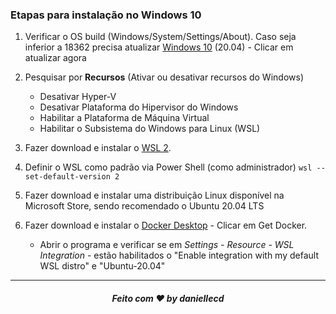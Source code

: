 ### Etapas para instalação no Windows 10

 1. Verificar o OS build (Windows/System/Settings/About). Caso seja inferior a 18362 precisa atualizar [Windows 10](https://www.microsoft.com/pt-br/software-download/windows10) (20.04) - Clicar em atualizar agora
    
 2. Pesquisar por **Recursos** (Ativar ou desativar recursos do Windows)
    
	 - Desativar Hyper-V
	 - Desativar Plataforma do Hipervisor do Windows
	 - Habilitar a Plataforma de Máquina Virtual
	 - Habilitar o Subsistema do Windows para Linux (WSL)
        
3.  Fazer download e instalar o [WSL 2](https://wslstorestorage.blob.core.windows.net/wslblob/wsl_update_x64.msi).
    
4.  Definir o WSL como padrão via Power Shell (como administrador) `wsl --set-default-version 2`
    
5.  Fazer download e instalar uma distribuição Linux disponível na Microsoft Store, sendo recomendado o Ubuntu 20.04 LTS
    
6.  Fazer download e instalar o [Docker Desktop](https://hub.docker.com/editions/community/docker-ce-desktop-windows/) - Clicar em Get Docker.
    
    - Abrir o programa e verificar se em _Settings - Resource - WSL Integration_ - estão habilitados o "Enable integration with my default WSL distro" e "Ubuntu-20.04"

------------
<h5 align="center"> Feito com ❤  by daniellecd
</h5>


